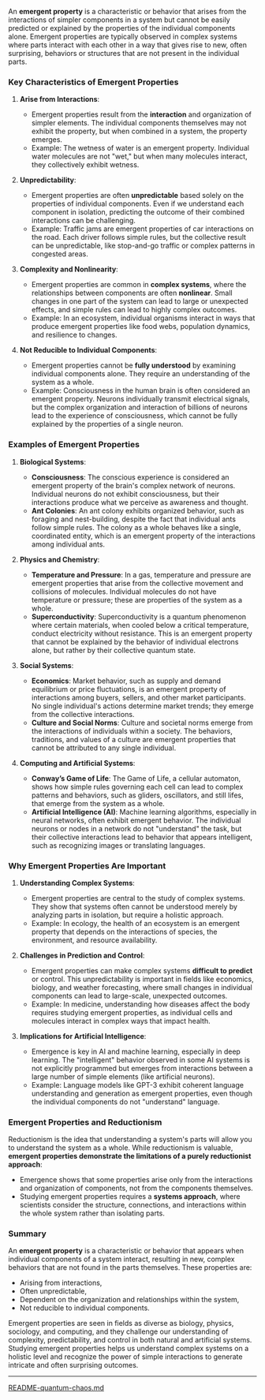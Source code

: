 An **emergent property** is a characteristic or behavior that arises from the interactions of simpler components in a system but cannot be easily predicted or explained by the properties of the individual components alone. Emergent properties are typically observed in complex systems where parts interact with each other in a way that gives rise to new, often surprising, behaviors or structures that are not present in the individual parts.

### Key Characteristics of Emergent Properties

1. **Arise from Interactions**:
   - Emergent properties result from the **interaction** and organization of simpler elements. The individual components themselves may not exhibit the property, but when combined in a system, the property emerges.
   - Example: The wetness of water is an emergent property. Individual water molecules are not "wet," but when many molecules interact, they collectively exhibit wetness.

2. **Unpredictability**:
   - Emergent properties are often **unpredictable** based solely on the properties of individual components. Even if we understand each component in isolation, predicting the outcome of their combined interactions can be challenging.
   - Example: Traffic jams are emergent properties of car interactions on the road. Each driver follows simple rules, but the collective result can be unpredictable, like stop-and-go traffic or complex patterns in congested areas.

3. **Complexity and Nonlinearity**:
   - Emergent properties are common in **complex systems**, where the relationships between components are often **nonlinear**. Small changes in one part of the system can lead to large or unexpected effects, and simple rules can lead to highly complex outcomes.
   - Example: In an ecosystem, individual organisms interact in ways that produce emergent properties like food webs, population dynamics, and resilience to changes.

4. **Not Reducible to Individual Components**:
   - Emergent properties cannot be **fully understood** by examining individual components alone. They require an understanding of the system as a whole.
   - Example: Consciousness in the human brain is often considered an emergent property. Neurons individually transmit electrical signals, but the complex organization and interaction of billions of neurons lead to the experience of consciousness, which cannot be fully explained by the properties of a single neuron.

### Examples of Emergent Properties

1. **Biological Systems**:
   - **Consciousness**: The conscious experience is considered an emergent property of the brain's complex network of neurons. Individual neurons do not exhibit consciousness, but their interactions produce what we perceive as awareness and thought.
   - **Ant Colonies**: An ant colony exhibits organized behavior, such as foraging and nest-building, despite the fact that individual ants follow simple rules. The colony as a whole behaves like a single, coordinated entity, which is an emergent property of the interactions among individual ants.

2. **Physics and Chemistry**:
   - **Temperature and Pressure**: In a gas, temperature and pressure are emergent properties that arise from the collective movement and collisions of molecules. Individual molecules do not have temperature or pressure; these are properties of the system as a whole.
   - **Superconductivity**: Superconductivity is a quantum phenomenon where certain materials, when cooled below a critical temperature, conduct electricity without resistance. This is an emergent property that cannot be explained by the behavior of individual electrons alone, but rather by their collective quantum state.

3. **Social Systems**:
   - **Economics**: Market behavior, such as supply and demand equilibrium or price fluctuations, is an emergent property of interactions among buyers, sellers, and other market participants. No single individual's actions determine market trends; they emerge from the collective interactions.
   - **Culture and Social Norms**: Culture and societal norms emerge from the interactions of individuals within a society. The behaviors, traditions, and values of a culture are emergent properties that cannot be attributed to any single individual.

4. **Computing and Artificial Systems**:
   - **Conway’s Game of Life**: The Game of Life, a cellular automaton, shows how simple rules governing each cell can lead to complex patterns and behaviors, such as gliders, oscillators, and still lifes, that emerge from the system as a whole.
   - **Artificial Intelligence (AI)**: Machine learning algorithms, especially in neural networks, often exhibit emergent behavior. The individual neurons or nodes in a network do not "understand" the task, but their collective interactions lead to behavior that appears intelligent, such as recognizing images or translating languages.

### Why Emergent Properties Are Important

1. **Understanding Complex Systems**:
   - Emergent properties are central to the study of complex systems. They show that systems often cannot be understood merely by analyzing parts in isolation, but require a holistic approach.
   - Example: In ecology, the health of an ecosystem is an emergent property that depends on the interactions of species, the environment, and resource availability.

2. **Challenges in Prediction and Control**:
   - Emergent properties can make complex systems **difficult to predict** or control. This unpredictability is important in fields like economics, biology, and weather forecasting, where small changes in individual components can lead to large-scale, unexpected outcomes.
   - Example: In medicine, understanding how diseases affect the body requires studying emergent properties, as individual cells and molecules interact in complex ways that impact health.

3. **Implications for Artificial Intelligence**:
   - Emergence is key in AI and machine learning, especially in deep learning. The "intelligent" behavior observed in some AI systems is not explicitly programmed but emerges from interactions between a large number of simple elements (like artificial neurons).
   - Example: Language models like GPT-3 exhibit coherent language understanding and generation as emergent properties, even though the individual components do not "understand" language.

### Emergent Properties and Reductionism

Reductionism is the idea that understanding a system's parts will allow you to understand the system as a whole. While reductionism is valuable, **emergent properties demonstrate the limitations of a purely reductionist approach**:
- Emergence shows that some properties arise only from the interactions and organization of components, not from the components themselves.
- Studying emergent properties requires a **systems approach**, where scientists consider the structure, connections, and interactions within the whole system rather than isolating parts.

### Summary

An **emergent property** is a characteristic or behavior that appears when individual components of a system interact, resulting in new, complex behaviors that are not found in the parts themselves. These properties are:
- Arising from interactions,
- Often unpredictable,
- Dependent on the organization and relationships within the system,
- Not reducible to individual components.

Emergent properties are seen in fields as diverse as biology, physics, sociology, and computing, and they challenge our understanding of complexity, predictability, and control in both natural and artificial systems. Studying emergent properties helps us understand complex systems on a holistic level and recognize the power of simple interactions to generate intricate and often surprising outcomes.


---

[README-quantum-chaos.md](https://t2m.io/bi1VMUE)
